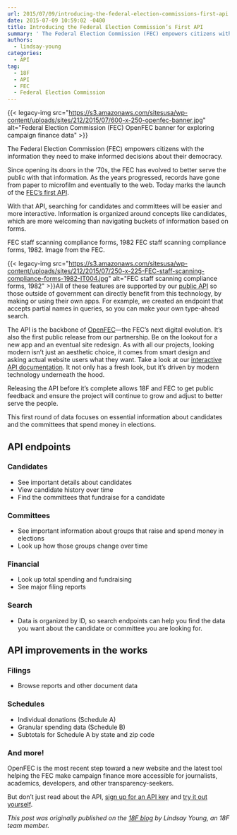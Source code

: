```yaml
---
url: 2015/07/09/introducing-the-federal-election-commissions-first-api.md
date: 2015-07-09 10:59:02 -0400
title: Introducing the Federal Election Commission’s First API
summary: ' The Federal Election Commission (FEC) empowers citizens with the information they need to make informed decisions about their democracy. Since opening its doors in the &lsquo;70s, the FEC has evolved to better serve the public with that information. As the'
authors:
  - lindsay-young
categories:
  - API
tag:
  - 18F
  - API
  - FEC
  - Federal Election Commission
---
```


{{< legacy-img src="https://s3.amazonaws.com/sitesusa/wp-content/uploads/sites/212/2015/07/600-x-250-openfec-banner.jpg" alt="Federal Election Commission (FEC) OpenFEC banner for exploring campaign finance data" >}}

The Federal Election Commission (FEC) empowers citizens with the information they need to make informed decisions about their democracy.

Since opening its doors in the ‘70s, the FEC has evolved to better serve the public with that information. As the years progressed, records have gone from paper to microfilm and eventually to the web. Today marks the launch of the [FEC’s first API](https://api.open.fec.gov/developers).

With that API, searching for candidates and committees will be easier and more interactive. Information is organized around concepts like candidates, which are more welcoming than navigating buckets of information based on forms.

FEC staff scanning compliance forms, 1982 FEC staff scanning compliance forms, 1982. Image from the FEC.

{{< legacy-img src="https://s3.amazonaws.com/sitesusa/wp-content/uploads/sites/212/2015/07/250-x-225-FEC-staff-scanning-compliance-forms-1982-IT004.jpg" alt="FEC staff scanning compliance forms, 1982" >}}All of these features are supported by our [public API](http://api.open.fec.gov/developers) so those outside of government can directly benefit from this technology, by making or using their own apps. For example, we created an endpoint that accepts partial names in queries, so you can make your own type-ahead search.

The API is the backbone of [OpenFEC](https://18f.gsa.gov/dashboard/project/openfec/)—the FEC&#8217;s next digital evolution. It’s also the first public release from our partnership. Be on the lookout for a new app and an eventual site redesign. As with all our projects, looking modern isn’t just an aesthetic choice, it comes from smart design and asking actual website users what they want. Take a look at our [interactive API documentation](https://api.open.fec.gov/developers). It not only has a fresh look, but it’s driven by modern technology underneath the hood.

Releasing the API before it’s complete allows 18F and FEC to get public feedback and ensure the project will continue to grow and adjust to better serve the people.

This first round of data focuses on essential information about candidates and the committees that spend money in elections.

## API endpoints

### Candidates

  * See important details about candidates
  * View candidate history over time
  * Find the committees that fundraise for a candidate

### Committees

  * See important information about groups that raise and spend money in elections
  * Look up how those groups change over time

### Financial

  * Look up total spending and fundraising
  * See major filing reports

### Search

  * Data is organized by ID, so search endpoints can help you find the data you want about the candidate or committee you are looking for.

## API improvements in the works

### Filings

  * Browse reports and other document data

### Schedules

  * Individual donations (Schedule A)
  * Granular spending data (Schedule B)
  * Subtotals for Schedule A by state and zip code

### And more!

OpenFEC is the most recent step toward a new website and the latest tool helping the FEC make campaign finance more accessible for journalists, academics, developers, and other transparency-seekers.

But don&#8217;t just read about the API, [sign up for an API key](https://api.data.gov/signup/) and [try it out yourself](http://api.open.fec.gov/developers).

_This post was originally published on the [18F blog](https://18f.gsa.gov/blog/) by Lindsay Young, an 18F team member._